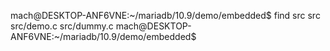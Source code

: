 mach@DESKTOP-ANF6VNE:~/mariadb/10.9/demo/embedded$ find src
src
src/demo.c
src/dummy.c
mach@DESKTOP-ANF6VNE:~/mariadb/10.9/demo/embedded$
